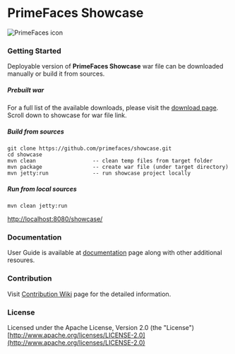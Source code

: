 # PrimeFaces Showcase

![PrimeFaces icon](https://www.primefaces.org/wp-content/uploads/2016/10/prime_logo.png)

### Getting Started

Deployable version of **PrimeFaces Showcase** war file can be downloaded manually or build it from sources.

##### Prebuilt war

For a full list of the available downloads, please visit the [download page](http://www.primefaces.org/downloads). Scroll down to showcase for war file link.

##### Build from sources

```
git clone https://github.com/primefaces/showcase.git
cd showcase
mvn clean                  -- clean temp files from target folder
mvn package                -- create war file (under target directory)
mvn jetty:run              -- run showcase project locally
```

##### Run from local sources

```
mvn clean jetty:run
```

[http://localhost:8080/showcase/](http://localhost:8080/showcase)

### Documentation

User Guide is available at [documentation](http://www.primefaces.org/documentation) page along with other additional resoures.

### Contribution

Visit [Contribution Wiki](https://github.com/primefaces/primefaces/wiki/Contributing-to-Primefaces) page for the detailed information.

### License

Licensed under the Apache License, Version 2.0 (the "License") [http://www.apache.org/licenses/LICENSE-2.0](http://www.apache.org/licenses/LICENSE-2.0)
